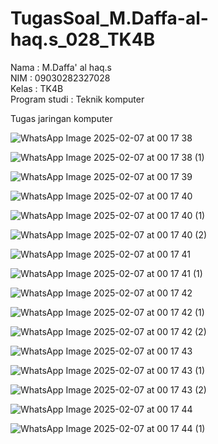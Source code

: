 # TugasSoal_M.Daffa-al-haq.s_028_TK4B

Nama : M.Daffa' al haq.s <br>
NIM : 09030282327028 <br>
Kelas : TK4B <br>
Program studi : Teknik komputer <br>

Tugas jaringan komputer <br>

![WhatsApp Image 2025-02-07 at 00 17 38](https://github.com/user-attachments/assets/2b1ede0d-12b7-4f33-8e4a-041b167b6f51) <br>

![WhatsApp Image 2025-02-07 at 00 17 38 (1)](https://github.com/user-attachments/assets/b6a6ad40-9648-4ded-9654-c8c7a1867e08) <br>

![WhatsApp Image 2025-02-07 at 00 17 39](https://github.com/user-attachments/assets/d7dd341c-0328-4a61-ad2e-638a20bc4412) <br>

![WhatsApp Image 2025-02-07 at 00 17 40](https://github.com/user-attachments/assets/a29f7895-2259-4359-9fc2-dbc9dcb382d5) <br>

![WhatsApp Image 2025-02-07 at 00 17 40 (1)](https://github.com/user-attachments/assets/81d32d64-87ec-475d-80d4-82e8829678fa) <br>

![WhatsApp Image 2025-02-07 at 00 17 40 (2)](https://github.com/user-attachments/assets/4bf094c0-11ba-4848-bda2-f5e5236190e4) <br>

![WhatsApp Image 2025-02-07 at 00 17 41](https://github.com/user-attachments/assets/f26c0867-82cc-4fab-846f-84549dfef302) <br>

![WhatsApp Image 2025-02-07 at 00 17 41 (1)](https://github.com/user-attachments/assets/88c4dbc0-8ad9-4678-91e0-9b034ecf41d2) <br>

![WhatsApp Image 2025-02-07 at 00 17 42](https://github.com/user-attachments/assets/a6875aa3-a429-4b62-8d68-d28654e5f1bc) <br>

![WhatsApp Image 2025-02-07 at 00 17 42 (1)](https://github.com/user-attachments/assets/efdd5124-d9e9-4062-9969-80cd1c1fea08) <br>

![WhatsApp Image 2025-02-07 at 00 17 42 (2)](https://github.com/user-attachments/assets/344f9b3a-ce6d-434b-a84b-b01b8e40ad63) <br>

![WhatsApp Image 2025-02-07 at 00 17 43](https://github.com/user-attachments/assets/93b0c25f-79e3-4777-a7db-c8f0f76b9f76) <br>

![WhatsApp Image 2025-02-07 at 00 17 43 (1)](https://github.com/user-attachments/assets/fc98c90f-c75d-46e5-846c-1bddfeb82bbb) <br>

![WhatsApp Image 2025-02-07 at 00 17 43 (2)](https://github.com/user-attachments/assets/16510247-a360-4e04-9d74-c115663c0b93) <br>

![WhatsApp Image 2025-02-07 at 00 17 44](https://github.com/user-attachments/assets/972be150-2c37-44db-94f3-75d6e2a7718e) <br>

![WhatsApp Image 2025-02-07 at 00 17 44 (1)](https://github.com/user-attachments/assets/8151562d-e0b9-4bfb-af98-6a04d0304d8d) <br>
